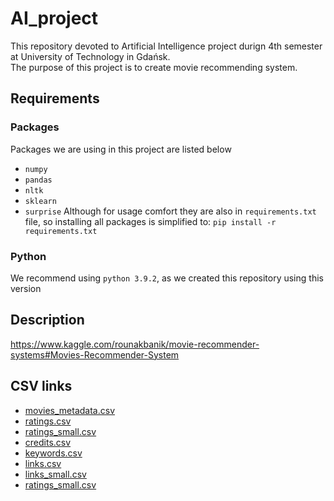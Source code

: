# AI_project
 This repository devoted to Artificial Intelligence project durign 4th semester at University of Technology in Gdańsk.  
 The purpose of this project is to create movie recommending system.
## Requirements
### Packages
 Packages we are using in this project are listed below
 * `numpy`
 * `pandas`
 * `nltk`
 * `sklearn`
 * `surprise`
 Although for usage comfort they are also in `requirements.txt` file, so installing all packages is simplified to:
  `pip install -r requirements.txt`
### Python
  We recommend using `python 3.9.2`, as we created this repository using this version
## Description
https://www.kaggle.com/rounakbanik/movie-recommender-systems#Movies-Recommender-System
## CSV links
 * [movies_metadata.csv](https://www.kaggle.com/rounakbanik/the-movies-dataset?select=movies_metadata.csv)
 * [ratings.csv](https://www.kaggle.com/rounakbanik/the-movies-dataset?select=ratings.csv)
 * [ratings_small.csv](https://www.kaggle.com/rounakbanik/the-movies-dataset?select=ratings_small.csv)
 * [credits.csv](https://www.kaggle.com/rounakbanik/the-movies-dataset?select=credits.csv)
 * [keywords.csv](https://www.kaggle.com/rounakbanik/the-movies-dataset?select=keywords.csv)
 * [links.csv](https://www.kaggle.com/rounakbanik/the-movies-dataset?select=links.csv)
 * [links_small.csv](https://www.kaggle.com/rounakbanik/the-movies-dataset?select=links_small.csv)
 * [ratings_small.csv](https://www.kaggle.com/rounakbanik/the-movies-dataset?select=ratings_small.csv)
